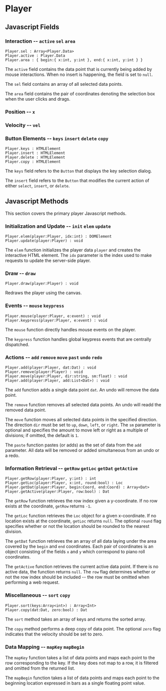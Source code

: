 Player
======

## Javascript Fields

### Interaction -- `active` `sel` `area`

    Player.sel : Array<Player.Data>
    Player.active : Player.Data
    Player.area : { begin:{ x:int, y:int }, end:{ x:int, y:int } }

The `active` field contains the data point that is currently being added by
mouse interactions. When no insert is happening, the field is set to `null`.

The `sel` field contains an array of all selected data points.

The `area` field contains the pair of coordinates denoting the selection box
when the user clicks and drags.

### Position -- `x`

### Velocity -- `vel`

### Button Elements -- `keys` `insert` `delete` `copy`

    Player.keys : HTMLElement
    Player.insert : HTMLElement
    Player.delete : HTMLElement
    Player.copy : HTMLElement

The `keys` field refers to the `Button` that displays the key selection
dialog.

The `insert` field refers to the `Button` that modifies the current action of
either `select`, `insert`, or `delete`.


## Javascript Methods

This section covers the primary player Javascript methods.

### Initialization and Update -- `init` `elem` `update`

    Player.elem(player:Player, idx:int) : DOMElement
    Player.update(player:Player) : void

The `elem` function initializes the player data `player` and creates the
interactive HTML element. The `idx` parameter is the index used to make
requests to update the server-side player.

### Draw -- `draw`

    Player.draw(player:Player) : void

Redraws the player using the canvas.

### Events -- `mouse` `keypress`

    Player.mouse(player:Player, e:event) : void
    Player.keypress(player:Player, e:event) : void

The `mouse` function directly handles mouse events on the player.

The `keypress` function handles global keypress events that are centrally
dispatched.

### Actions -- `add` `remove` `move` `past` `undo` `redo`

    Player.add(player:Player, dat:Dat) : void
    Player.remove(player:Player) : void
    Player.move(player:Player, dir:string, sm:float) : void
    Player.add(player:Player, add:List<Dat>) : void

The `add` function adds a single data point `dat`. An undo will remove the
data point.

The `remove` function removes all selected data points. An undo will readd the
removed data point.

The `move` function moves all selected data points in the specified direction.
The direction `dir` must be set to `up`, `down`, `left`, or `right`. The `sm`
parameter is optional and specifies the amount to move left or right as a
multiple of divisions; if omitted, the default is `1`.

The `paste` function pastes (or adds) as the set of data from the `add`
parameter. All data will be removed or added simultaneous from an undo or a
redo.

### Information Retrieval -- `getRow` `getLoc` `getDat` `getActive`

    Player.getRow(player:Player, y:int) : int
    Player.getLoc(player:Player, x:int, round:bool) : Loc
    Player.getDat(player:Player, begin:Coord, end:Coord) : Array<Dat>
    Player.getActive(player:Player, row:bool) : Dat

The `getRow` function retrieves the row index given a y-coordinate. If no row
exists at the coordinate, `getRow` returns `-1`.

The `getLoc` function retrieves the `Loc` object for a given x-coordinate. If
no location exists at the coordinate, `getLoc` returns `null`. The optional
`round` flag specifies whether or not the location should be rounded to the
nearest division.

The `getDat` function retrieves the an array of all data laying under the area
covered by the `begin` and `end` coordinates. Each pair of coordinates is an
object consisting of the fields `x` and `y` which correspond to piano roll
coordinates.

The `getActive` function retrieves the current active data point. If there is
no active data, the function returns `null`. The `row` flag determines whether
or not the row index should be included -- the row must be omitted when
performing a web request.

### Miscellaneous -- `sort` `copy`

    Player.sort(keys:Array<int>) : Array<Int>
    Player.copy(dat:Dat, zero:bool) : Dat

The `sort` method takes an array of keys and returns the sorted array.

The `copy` method performs a deep copy of data point. The optional `zero` flag
indicates that the velocity should be set to zero.

### Data Mapping -- `mapKey` `mapBegin`

The `mapKey` function takes a list of data points and maps each point to the
row corresponding to the key. If the key does not map to a row, it is filtered
and omitted from the returned list.

The `mapBegin` function takes a list of data points and maps each point to the
beginning location expressed in bars as a single floating point value.
